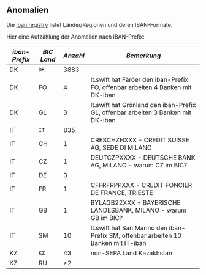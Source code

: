 ## Anomalien

Die [iban registry](https://www.swift.com/resource/iban-registry-pdf) listet Länder/Regionen und deren IBAN-Formate.

Hier eine Aufzählung der Anomalien nach IBAN-Prefix:
 
**_iban-Prefix_** | **_BIC Land_** | **_Anzahl_** | **_Bemerkung_**
--- | ------ | ------- | -------
DK  | `DK`	 | 3883 
DK  | FO	 | 4  | lt.swift hat Färöer den iban-Prefix FO, offenbar arbeiten 4 Banken mit DK-iban
DK  | GL	 | 3  | lt.swift hat Grönland den iban-Prefix GL, offenbar arbeiten 3 Banken mit DK-iban
IT  | `IT`  | 835
IT  | CH	 | 1  | CRESCHZHXXX - CREDIT SUISSE AG,	SEDE DI MILANO
IT  | CZ	 | 1  | DEUTCZPXXXX - DEUTSCHE BANK AG, MILANO - warum CZ im BIC?
IT  | DE	 | 3
IT  | FR	 | 1  | CFFRFRPPXXX - CREDIT FONCIER DE FRANCE, TRIESTE
IT  | GB	 | 1  | BYLAGB22XXX - BAYERISCHE LANDESBANK, MILANO - warum GB im BIC?
IT  | SM	 | 10 | lt.swift hat San Marino den iban-Prefix SM, offenbar arbeiten 10 Banken mit IT-iban
KZ  | `KZ`  | 43 | non-SEPA Land Kazakhstan
KZ  | RU     | >2 | 